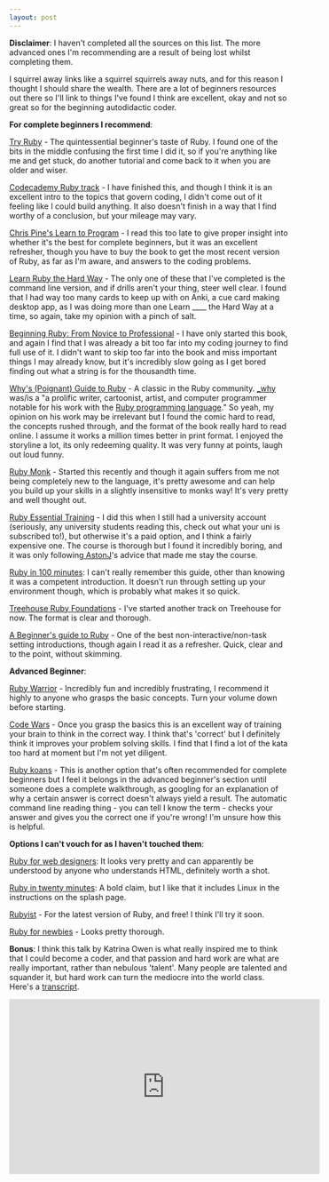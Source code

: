 ```yaml
---
layout: post
---
```


**Disclaimer**: I haven't completed all the sources on this list. The more advanced ones I'm recommending are a result of being lost whilst completing them.

 I squirrel away links like a squirrel squirrels away nuts, and for this reason I thought I should share the wealth. There are a lot of beginners resources out there so I'll link to things I've found I think are excellent, okay and not so great so for the beginning autodidactic coder.

 **For complete beginners I recommend**:

 [Try Ruby](http://tryruby.org/levels/1/challenges/0) - The quintessential beginner's taste of Ruby. I found one of the bits in the middle confusing the first time I did it, so if you're anything like me and get stuck, do another tutorial and come back to it when you are older and wiser.

 [Codecademy Ruby track](http://www.codecademy.com/en/tracks/ruby) - I have finished this, and though I think it is an excellent intro to the topics that govern coding, I didn't come out of it feeling like I could build anything. It also doesn't finish in a way that I find worthy of a conclusion, but your mileage may vary.

 [Chris Pine's Learn to Program](https://pine.fm/LearnToProgram/) - I read this too late to give proper insight into whether it's the best for complete beginners, but it was an excellent refresher, though you have to buy the book to get the most recent version of Ruby, as far as I'm aware, and answers to the coding problems.

 [Learn Ruby the Hard Way](http://ruby.learncodethehardway.org/) - The only one of these that I've completed is the command line version, and if drills aren't your thing, steer well clear. I found that I had way too many cards to keep up with on Anki, a cue card making desktop app, as I was doing more than one Learn ____ the Hard Way at a time, so again, take my opinion with a pinch of salt.

 [Beginning Ruby: From Novice to Professional](http://www.amazon.co.uk/Beginning-Ruby-Novice-Professional-Experts/dp/1430223634/ref=sr_1_1?ie=UTF8&amp;qid=1414126843&amp;sr=8-1&amp;keywords=beginning+ruby+from+novice+to+professional) - I have only started this book, and again I find that I was already a bit too far into my coding journey to find full use of it. I didn't want to skip too far into the book and miss important things I may already know, but it's incredibly slow going as I get bored finding out what a string is for the thousandth time.

 [Why's (Poignant) Guide to Ruby](http://mislav.uniqpath.com/poignant-guide/) - A classic in the Ruby community. [_why](http://en.wikipedia.org/wiki/Why_the_lucky_stiff) was/is a "a prolific writer, cartoonist, artist, and computer programmer notable for his work with the [Ruby programming language](http://en.wikipedia.org/wiki/Ruby_(programming_language) "Ruby (programming language)")." So yeah, my opinion on his work may be irrelevant but I found the comic hard to read, the concepts rushed through, and the format of the book really hard to read online. I assume it works a million times better in print format. I enjoyed the storyline a lot, its only redeeming quality. It was very funny at points, laugh out loud funny.

 [Ruby Monk](http://www.ruby-kickstart.com/) - Started this recently and though it again suffers from me not being completely new to the language, it's pretty awesome and can help you build up your skills in a slightly insensitive to monks way! It's very pretty and well thought out.

 [Ruby Essential Training](http://www.lynda.com/Ruby-tutorials/essential-training/47905-2.html) - I did this when I still had a university account (seriously, any university students reading this, check out what your uni is subscribed to!), but otherwise it's a paid option, and I think a fairly expensive one. The course is thorough but I found it incredibly boring, and it was only following[ AstonJ](http://astonj.com/tech/best-way-to-learn-ruby-rails/)'s advice that made me stay the course.

 [Ruby in 100 minutes](http://tutorials.jumpstartlab.com/projects/ruby_in_100_minutes.html): I can't really remember this guide, other than knowing it was a competent introduction. It doesn't run through setting up your environment though, which is probably what makes it so quick.

 [Treehouse Ruby Foundations](http://teamtreehouse.com/library/ruby-foundations) - I've started another track on Treehouse for now. The format is clear and thorough.

 [A Beginner's guide to Ruby](http://www.smashingmagazine.com/2012/05/24/beginners-guide-ruby/) - One of the best non-interactive/non-task setting introductions, though again I read it as a refresher. Quick, clear and to the point, without skimming.

 **Advanced Beginner**:

 [Ruby Warrior](https://www.bloc.io/ruby-warrior#/) - Incredibly fun and incredibly frustrating, I recommend it highly to anyone who grasps the basic concepts. Turn your volume down before starting.

 [Code Wars](http://www.codewars.com/) - Once you grasp the basics this is an excellent way of training your brain to think in the correct way. I think that's 'correct' but I definitely think it improves your problem solving skills. I find that I find a lot of the kata too hard at moment but I'm not yet diligent.

 [Ruby koans](http://rubykoans.com/) - This is another option that's often recommended for complete beginners but I feel it belongs in the advanced beginner's section until someone does a complete walkthrough, as googling for an explanation of why a certain answer is correct doesn't always yield a result. The automatic command line reading thing - you can tell I know the term - checks your answer and gives you the correct one if you're wrong! I'm unsure how this is helpful.

 **Options I can't vouch for as I haven't touched them**:

 [Ruby for web designers](http://rubyforwebdesigners.com/): It looks very pretty and can apparently be understood by anyone who understands HTML, definitely worth a shot.

 [Ruby in twenty minutes](https://www.ruby-lang.org/en/documentation/quickstart/): A bold claim, but I like that it includes Linux in the instructions on the splash page.

 [Rubyist](http://www.rubyist.net/~slagell/ruby/index.html) -  For the latest version of Ruby, and free! I think I'll try it soon.

 [Ruby for newbies](http://code.tutsplus.com/series/ruby-for-newbies--net-18166) - Looks pretty thorough.

 **Bonus**: I think this talk by Katrina Owen is what really inspired me to think that I could become a coder, and that passion and hard work are what are really important, rather than nebulous 'talent'. Many people are talented and squander it, but hard work can turn the mediocre into the world class. Here's a [transcript](http://www.kytrinyx.com/blog/hacking-passion).

<iframe width="560" height="315" src="https://www.youtube.com/embed/rHLTltK1kss" frameborder="0" allowfullscreen></iframe>
